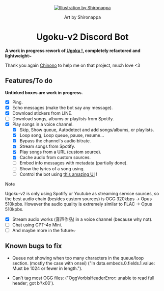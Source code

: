 <div align="center">
  <a href="https://twitter.com/shironappa_">
      <img src="https://i.imgur.com/gj3SRcY.png&" alt="Illustration by Shironappa">
  </a>
  <p>Art by Shironappa</p>
  <h1>Ugoku-v2 Discord Bot</h1>
</div>
<b>A work in progress rework of <a href='https://github.com/Shewiiii/Ugoku-bot'>Ugoku !</a>, completely refactored and lightweight~</b>   
<p>Thank you again <a href='https://github.com/ChinHongTan'>Chinono</a> to help me on that project, much love <3</p>

<h2>Features/To do</h2>
<b>Unticked boxes are work in progress.</b>

- [X] Ping.
- [X] Echo messages (make the bot say any message).
- [X] Download stickers from LINE.
- [ ] Download songs, albums or playlists from Spotify.
- [X] Play songs in a voice channel.
  - [X] Skip, Show queue, Autodetect and add songs/albums, or playlists.
  - [X] Loop song, Loop queue, pause, resume...
  - [X] Bypass the channel's audio bitrate.
  - [X] Stream songs from Spotify.
  - [X] Play songs from a URL (custom source).
  - [X] Cache audio from custom sources.
  - [ ] Embed info messages with metadata (partially done).
  - [ ] Show the lyrics of a song using.
  - [ ] Control the bot using [this amazing UI](https://github.com/ChinHongTan/Ugoku-frontend) !

> [!NOTE]
> Ugoku-v2 is only using Spotify or Youtube as streaming service sources, so the best audio chain (besides custom sources) is OGG 320kbps -> Opus 510kpbs. However the audio quality is extremely similar to FLAC -> Opus 510kpbs.

- [X] Stream audio works (音声作品) in a voice channel (because why not).
- [ ] Chat using GPT-4o Mini.
- [ ] And maybe more in the future~

<h2>Known bugs to fix</h2>

- Queue not showing when too many characters in the queue/loop section. (mostly the case with onsei)
  ("In data.embeds.0.fields.1.value: Must be 1024 or fewer in length.").

- Can't tag most OGG files: ("OggVorbisHeaderError: unable to read full header; got b'\x00').
